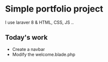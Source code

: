 # Simple portfolio project
I use laraver 8 & HTML, CSS, JS ..

## Today's work 
- Create a navbar
- Modify the welcome.blade.php